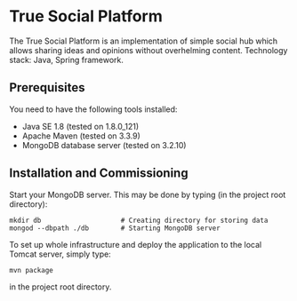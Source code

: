 # True Social Platform
The True Social Platform is an implementation of simple social hub which allows sharing ideas and opinions without overhelming content. 
Technology stack: Java, Spring framework.

## Prerequisites
You need to have the following tools installed:
 - Java SE 1.8 (tested on 1.8.0_121)
 - Apache Maven (tested on 3.3.9)
 - MongoDB database server (tested on 3.2.10)

## Installation and Commissioning
Start your MongoDB server. This may be done by typing (in the project root directory):
```
mkdir db                    # Creating directory for storing data
mongod --dbpath ./db        # Starting MongoDB server
```
To set up whole infrastructure and deploy the application to the local Tomcat server, simply type:
```
mvn package
```
in the project root directory.
